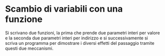 # Scambio di variabili con una funzione

Si scrivano due funzioni, la prima che prende due parametri interi per valore e la seconda due parametri interi per indirizzo e si successivamente si scriva un programma per dimostrare i diversi effetti del passaggio tramite questi due meccanismi.
